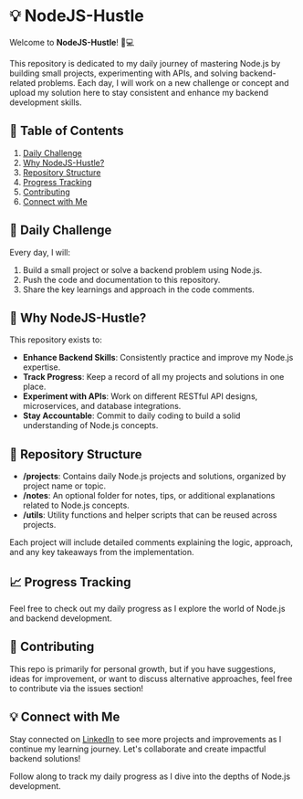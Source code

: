 # 💡 NodeJS-Hustle

Welcome to **NodeJS-Hustle**! 🚀💻

This repository is dedicated to my daily journey of mastering Node.js by building small projects, experimenting with APIs, and solving backend-related problems. Each day, I will work on a new challenge or concept and upload my solution here to stay consistent and enhance my backend development skills.

## 📑 Table of Contents

1. [Daily Challenge](#-daily-challenge)
2. [Why NodeJS-Hustle?](#-why-nodejs-hustle)
3. [Repository Structure](#-repository-structure)
4. [Progress Tracking](#-progress-tracking)
5. [Contributing](#-contributing)
6. [Connect with Me](#-connect-with-me)

## 📅 Daily Challenge

Every day, I will:

1. Build a small project or solve a backend problem using Node.js.
2. Push the code and documentation to this repository.
3. Share the key learnings and approach in the code comments.

## 🧠 Why NodeJS-Hustle?

This repository exists to:

- **Enhance Backend Skills**: Consistently practice and improve my Node.js expertise.
- **Track Progress**: Keep a record of all my projects and solutions in one place.
- **Experiment with APIs**: Work on different RESTful API designs, microservices, and database integrations.
- **Stay Accountable**: Commit to daily coding to build a solid understanding of Node.js concepts.

## 📝 Repository Structure

- **/projects**: Contains daily Node.js projects and solutions, organized by project name or topic.
- **/notes**: An optional folder for notes, tips, or additional explanations related to Node.js concepts.
- **/utils**: Utility functions and helper scripts that can be reused across projects.

Each project will include detailed comments explaining the logic, approach, and any key takeaways from the implementation.

## 📈 Progress Tracking

Feel free to check out my daily progress as I explore the world of Node.js and backend development.

## 🔗 Contributing

This repo is primarily for personal growth, but if you have suggestions, ideas for improvement, or want to discuss alternative approaches, feel free to contribute via the issues section!

## 💡 Connect with Me

Stay connected on [LinkedIn](https://www.linkedin.com/in/-kartikjain/) to see more projects and improvements as I continue my learning journey. Let's collaborate and create impactful backend solutions!

Follow along to track my daily progress as I dive into the depths of Node.js development.
